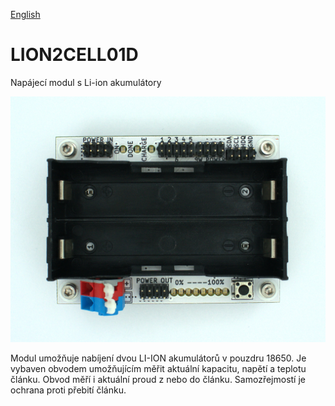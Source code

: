 
[English](./README.md)
<!--- module --->
# LION2CELL01D
<!--- Emodule --->

<!--- subtitle --->Napájecí modul s Li-ion akumulátory<!--- Esubtitle --->

![LION2CELL01D](DOC/SRC/img/LION2CELL01D_Top_Big.jpg)

<!--- description --->Modul umožňuje nabíjení dvou LI-ION akumulátorů v pouzdru 18650. Je vybaven obvodem umožňujícím měřit aktuální kapacitu, napětí a teplotu článku. Obvod měří i aktuální proud z nebo do článku. Samozřejmostí je ochrana proti přebití článku.<!--- Edescription --->
            